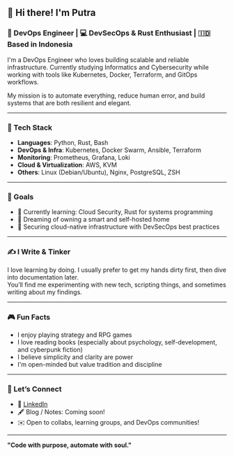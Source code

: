 ## 👋 Hi there! I'm Putra

### 💼 DevOps Engineer | 💻 DevSecOps & Rust Enthusiast | 🇮🇩 Based in Indonesia

I'm a DevOps Engineer who loves building scalable and reliable infrastructure. Currently studying Informatics and Cybersecurity while working with tools like Kubernetes, Docker, Terraform, and GitOps workflows. 

My mission is to automate everything, reduce human error, and build systems that are both resilient and elegant.

---

### 🔧 Tech Stack

- **Languages**: Python, Rust, Bash
- **DevOps & Infra**: Kubernetes, Docker Swarm, Ansible, Terraform
- **Monitoring**: Prometheus, Grafana, Loki
- **Cloud & Virtualization**: AWS, KVM
- **Others**: Linux (Debian/Ubuntu), Nginx, PostgreSQL, ZSH

---

### 🎯 Goals

- 🌱 Currently learning: Cloud Security, Rust for systems programming
- 🏡 Dreaming of owning a smart and self-hosted home
- 🔐 Securing cloud-native infrastructure with DevSecOps best practices

---

### ✍️ I Write & Tinker

I love learning by doing. I usually prefer to get my hands dirty first, then dive into documentation later.  
You’ll find me experimenting with new tech, scripting things, and sometimes writing about my findings.

---

### 🎮 Fun Facts

- I enjoy playing strategy and RPG games
- I love reading books (especially about psychology, self-development, and cyberpunk fiction)
- I believe simplicity and clarity are power
- I'm open-minded but value tradition and discipline

---

### 🤝 Let’s Connect

- 💬 [LinkedIn](https://www.linkedin.com/in/imadenjp)
- 🖋️ Blog / Notes: Coming soon!
- ✉️ Open to collabs, learning groups, and DevOps communities!

---

**"Code with purpose, automate with soul."**  
